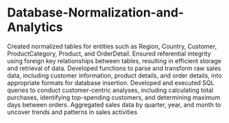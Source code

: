 # Database-Normalization-and-Analytics

Created normalized tables for entities such as Region, Country, Customer, ProductCategory, Product, and OrderDetail.
Ensured referential integrity using foreign key relationships between tables, resulting in efficient storage and retrieval of data.
Developed functions to parse and transform raw sales data, including customer information, product details, and order details, into appropriate formats for database insertion.
Developed and executed SQL queries to conduct customer-centric analyses, including calculating total purchases, identifying top-spending customers, and determining maximum days between orders. 
Aggregated sales data by quarter, year, and month to uncover trends and patterns in sales activities

